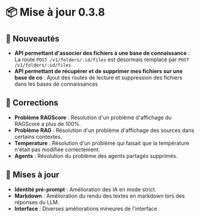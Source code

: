 # 📦 Mise à jour 0.3.8

## 🎉 Nouveautés
* **API permettant d'associer des fichiers à une base de connaissance** : La route `POST /v1/folders/:id/files` est désormais remplacé par `POST /v1/folders/:id/files`
* **API permettant de récupérer et de supprimer mes fichiers sur une base de co** : Ajout des routes de lecture et suppression des fichiers dans les bases de connaissances

## 🔧 Corrections
* **Problème RAGScore** : Résolution d'un problème d'affichage du RAGScore a plus de 100%.
* **Problème RAG** : Résolution d'un problème d'affichage des sources dans certains contextes.
* **Temperature** : Résolution d'un problème qui faisait que la température n'était pas modifiée correctement.
* **Agents** : Résolution du problème des agents partagés supprimés.

## 🔄 Mises à jour
* **Identité pré-prompt** : Amélioration des IA en mode strict.
* **Markdown** : Amélioration du rendu des textes en markdown lors des réponses du LLM.
* **Interface** : Diverses améliorations mineures de l'interface